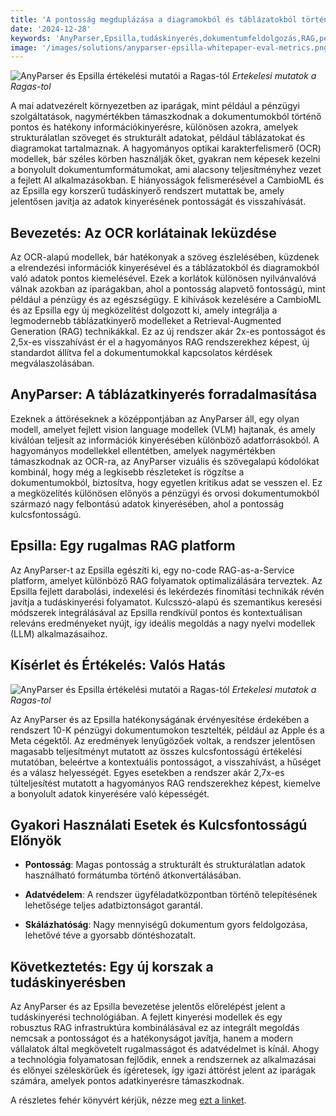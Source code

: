 ```yaml
---
title: 'A pontosság megduplázása a diagramokból és táblázatokból történő tudáskinyerésben'
date: '2024-12-28'
keywords: 'AnyParser,Epsilla,tudáskinyerés,dokumentumfeldolgozás,RAG,pénzügyi dokumentumok,táblázatkinyerés,diagramkinyerés,vision language modellek,pontosság'
image: '/images/solutions/anyparser-epsilla-whitepaper-eval-metrics.png'
---
```


![AnyParser és Epsilla értékelési mutatói a Ragas-tól](/images/solutions/anyparser-epsilla-whitepaper-eval-metrics.png)
_Ertekelesi mutatok a Ragas-tol_

A mai adatvezérelt környezetben az iparágak, mint például a pénzügyi szolgáltatások, nagymértékben támaszkodnak a dokumentumokból történő pontos és hatékony információkinyerésre, különösen azokra, amelyek strukturálatlan szöveget és strukturált adatokat, például táblázatokat és diagramokat tartalmaznak. A hagyományos optikai karakterfelismerő (OCR) modellek, bár széles körben használják őket, gyakran nem képesek kezelni a bonyolult dokumentumformátumokat, ami alacsony teljesítményhez vezet a fejlett AI alkalmazásokban. E hiányosságok felismerésével a CambioML és az Epsilla egy korszerű tudáskinyerő rendszert mutattak be, amely jelentősen javítja az adatok kinyerésének pontosságát és visszahívását.

## Bevezetés: Az OCR korlátainak leküzdése

Az OCR-alapú modellek, bár hatékonyak a szöveg észlelésében, küzdenek a elrendezési információk kinyerésével és a táblázatokból és diagramokból való adatok pontos kiemelésével. Ezek a korlátok különösen nyilvánvalóvá válnak azokban az iparágakban, ahol a pontosság alapvető fontosságú, mint például a pénzügy és az egészségügy. E kihívások kezelésére a CambioML és az Epsilla egy új megközelítést dolgozott ki, amely integrálja a legmodernebb táblázatkinyerő modelleket a Retrieval-Augmented Generation (RAG) technikákkal. Ez az új rendszer akár 2x-es pontosságot és 2,5x-es visszahívást ér el a hagyományos RAG rendszerekhez képest, új standardot állítva fel a dokumentumokkal kapcsolatos kérdések megválaszolásában.

## AnyParser: A táblázatkinyerés forradalmasítása

Ezeknek a áttöréseknek a középpontjában az AnyParser áll, egy olyan modell, amelyet fejlett vision language modellek (VLM) hajtanak, és amely kiválóan teljesít az információk kinyerésében különböző adatforrásokból. A hagyományos modellekkel ellentétben, amelyek nagymértékben támaszkodnak az OCR-ra, az AnyParser vizuális és szövegalapú kódolókat kombinál, hogy még a legkisebb részleteket is rögzítse a dokumentumokból, biztosítva, hogy egyetlen kritikus adat se vesszen el. Ez a megközelítés különösen előnyös a pénzügyi és orvosi dokumentumokból származó nagy felbontású adatok kinyerésében, ahol a pontosság kulcsfontosságú.

## Epsilla: Egy rugalmas RAG platform

Az AnyParser-t az Epsilla egészíti ki, egy no-code RAG-as-a-Service platform, amelyet különböző RAG folyamatok optimalizálására terveztek. Az Epsilla fejlett darabolási, indexelési és lekérdezés finomítási technikák révén javítja a tudáskinyerési folyamatot. Kulcsszó-alapú és szemantikus keresési módszerek integrálásával az Epsilla rendkívül pontos és kontextuálisan releváns eredményeket nyújt, így ideális megoldás a nagy nyelvi modellek (LLM) alkalmazásaihoz.

## Kísérlet és Értékelés: Valós Hatás

![AnyParser és Epsilla értékelési mutatói a Ragas-tól](/images/solutions/anyparser-epsilla-whitepaper-eval-metrics.png)
_Ertekelesi mutatok a Ragas-tol_

Az AnyParser és az Epsilla hatékonyságának érvényesítése érdekében a rendszert 10-K pénzügyi dokumentumokon tesztelték, például az Apple és a Meta cégektől. Az eredmények lenyűgözőek voltak, a rendszer jelentősen magasabb teljesítményt mutatott az összes kulcsfontosságú értékelési mutatóban, beleértve a kontextuális pontosságot, a visszahívást, a hűséget és a válasz helyességét. Egyes esetekben a rendszer akár 2,7x-es túlteljesítést mutatott a hagyományos RAG rendszerekhez képest, kiemelve a bonyolult adatok kinyerésére való képességét.

## Gyakori Használati Esetek és Kulcsfontosságú Előnyök

- **Pontosság**: Magas pontosság a strukturált és strukturálatlan adatok használható formátumba történő átkonvertálásában.

- **Adatvédelem**: A rendszer ügyféladatközpontban történő telepítésének lehetősége teljes adatbiztonságot garantál.

- **Skálázhatóság**: Nagy mennyiségű dokumentum gyors feldolgozása, lehetővé téve a gyorsabb döntéshozatalt.

## Következtetés: Egy új korszak a tudáskinyerésben

Az AnyParser és az Epsilla bevezetése jelentős előrelépést jelent a tudáskinyerési technológiában. A fejlett kinyerési modellek és egy robusztus RAG infrastruktúra kombinálásával ez az integrált megoldás nemcsak a pontosságot és a hatékonyságot javítja, hanem a modern vállalatok által megkövetelt rugalmasságot és adatvédelmet is kínál. Ahogy a technológia folyamatosan fejlődik, ennek a rendszernek az alkalmazásai és előnyei széleskörűek és ígéretesek, így igazi áttörést jelent az iparágak számára, amelyek pontos adatkinyerésre támaszkodnak.

A részletes fehér könyvért kérjük, nézze meg [ezt a linket](https://www.cambioml.com/research/AnyParser_Epsilla_Whitepaper.pdf).
